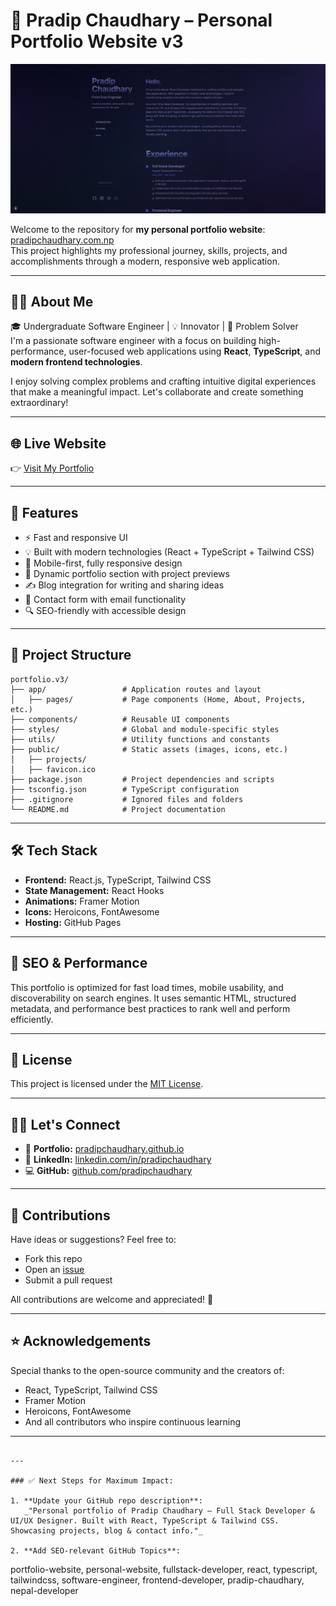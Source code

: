 
# 🌟 Pradip Chaudhary – Personal Portfolio Website v3

![Portfolio Banner](/public/projects/portfolio-v3.jpg)

Welcome to the repository for **my personal portfolio website**: [pradipchaudhary.com.np](https://pradipchaudhary.com.np)  
This project highlights my professional journey, skills, projects, and accomplishments through a modern, responsive web application.

---

## 👨‍💻 About Me

🎓 Undergraduate Software Engineer | 💡 Innovator | 🧩 Problem Solver  
I'm a passionate software engineer with a focus on building high-performance, user-focused web applications using **React**, **TypeScript**, and **modern frontend technologies**.

I enjoy solving complex problems and crafting intuitive digital experiences that make a meaningful impact. Let's collaborate and create something extraordinary!

---

## 🌐 Live Website

👉 [Visit My Portfolio](https://www.pradipchaudhary.com.np)

---

## 🚀 Features

- ⚡ Fast and responsive UI
- 💡 Built with modern technologies (React + TypeScript + Tailwind CSS)
- 📱 Mobile-first, fully responsive design
- 🧠 Dynamic portfolio section with project previews
- ✍️ Blog integration for writing and sharing ideas
- 📩 Contact form with email functionality
- 🔍 SEO-friendly with accessible design

---

## 📂 Project Structure

```plaintext
portfolio.v3/
├── app/                 # Application routes and layout
│   ├── pages/           # Page components (Home, About, Projects, etc.)
├── components/          # Reusable UI components
├── styles/              # Global and module-specific styles
├── utils/               # Utility functions and constants
├── public/              # Static assets (images, icons, etc.)
│   ├── projects/
│   ├── favicon.ico
├── package.json         # Project dependencies and scripts
├── tsconfig.json        # TypeScript configuration
├── .gitignore           # Ignored files and folders
└── README.md            # Project documentation
````

---

## 🛠️ Tech Stack

* **Frontend:** React.js, TypeScript, Tailwind CSS
* **State Management:** React Hooks
* **Animations:** Framer Motion
* **Icons:** Heroicons, FontAwesome
* **Hosting:** GitHub Pages

---

## 🧩 SEO & Performance

This portfolio is optimized for fast load times, mobile usability, and discoverability on search engines. It uses semantic HTML, structured metadata, and performance best practices to rank well and perform efficiently.

---

## 📄 License

This project is licensed under the [MIT License](LICENSE).

---

## 🙋‍♂️ Let's Connect

* 🔗 **Portfolio:** [pradipchaudhary.github.io](https://pradipchaudhary.github.io)
* 💼 **LinkedIn:** [linkedin.com/in/pradipchaudhary](https://linkedin.com/in/pradipchaudhary)
* 💻 **GitHub:** [github.com/pradipchaudhary](https://github.com/pradipchaudhary)

---

## 🤝 Contributions

Have ideas or suggestions? Feel free to:

* Fork this repo
* Open an [issue](https://github.com/pradipchaudhary/portfolio.v3/issues)
* Submit a pull request

All contributions are welcome and appreciated! 🙌

---

## ⭐ Acknowledgements

Special thanks to the open-source community and the creators of:

* React, TypeScript, Tailwind CSS
* Framer Motion
* Heroicons, FontAwesome
* And all contributors who inspire continuous learning

---

```

---

### ✅ Next Steps for Maximum Impact:

1. **Update your GitHub repo description**:  
   _"Personal portfolio of Pradip Chaudhary – Full Stack Developer & UI/UX Designer. Built with React, TypeScript & Tailwind CSS. Showcasing projects, blog & contact info."_

2. **Add SEO-relevant GitHub Topics**:  
```

portfolio-website, personal-website, fullstack-developer, react, typescript, tailwindcss, software-engineer, frontend-developer, pradip-chaudhary, nepal-developer

```

